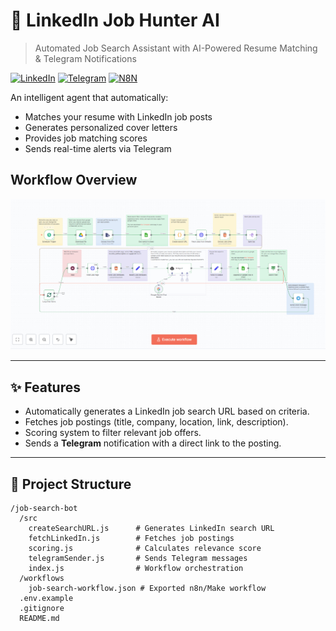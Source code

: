 # 🤖 LinkedIn Job Hunter AI

> Automated Job Search Assistant with AI-Powered Resume Matching & Telegram Notifications

[![LinkedIn](https://img.shields.io/badge/LinkedIn-Automation-blue.svg)](https://linkedin.com)
[![Telegram](https://img.shields.io/badge/Telegram-Notifications-blue.svg)](https://telegram.org)
[![N8N](https://img.shields.io/badge/N8N-Workflow-orange.svg)](https://n8n.io)

An intelligent agent that automatically:
-  Matches your resume with LinkedIn job posts
-  Generates personalized cover letters
-  Provides job matching scores
-  Sends real-time alerts via Telegram


##  Workflow Overview
![N8N Workflow](./image/n8n_workflow.png)


---

## ✨ Features
- Automatically generates a LinkedIn job search URL based on criteria.  
- Fetches job postings (title, company, location, link, description).  
- Scoring system to filter relevant job offers.  
- Sends a **Telegram** notification with a direct link to the posting.  

---


## 📂 Project Structure

```
/job-search-bot
  /src
    createSearchURL.js      # Generates LinkedIn search URL
    fetchLinkedIn.js        # Fetches job postings
    scoring.js              # Calculates relevance score
    telegramSender.js       # Sends Telegram messages
    index.js                # Workflow orchestration
  /workflows
    job-search-workflow.json # Exported n8n/Make workflow
  .env.example
  .gitignore
  README.md
```
